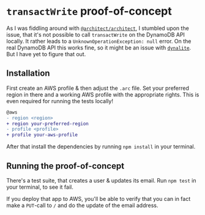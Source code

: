 # `transactWrite` proof-of-concept

As I was fiddling around with [`@architect/architect`](https://arc.codes/), I stumbled upon the
issue, that it's not possible to call `transactWrite` on the DynamoDB API locally. It rather leads to a
`UnknownOperationException: null` error. On the real DynamoDB API this works fine, so it might be
an issue with [`dynalite`](https://www.npmjs.com/package/dynalite). But I have yet to figure that
out.

## Installation

First create an AWS profile & then adjust the `.arc` file. Set your preferred region in there and a
working AWS profile with the appropriate rights. This is even required for running the tests locally!

```diff
@aws
- region <region>
+ region your-preferred-region
- profile <profile>
+ profile your-aws-profile
```

After that install the dependencies by running `npm install` in your terminal.

## Running the proof-of-concept

There's a test suite, that creates a user & updates its email. Run `npm test` in your terminal, to
see it fail.

If you deploy that app to AWS, you'll be able to verify that you can in fact make a `PUT`-call to `/` and do the update of the
email address.
